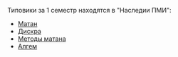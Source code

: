 Типовики за 1 семестр находятся в "Наследии ПМИ":
- [Матан](https://github.com/appliedMathematicsAndComputerScience/PMI_legacy/tree/master/1%20%D0%BA%D1%83%D1%80%D1%81/1-%D1%8B%D0%B9%20%D1%81%D0%B5%D0%BC%D0%B5%D1%81%D1%82%D1%80/%D0%9C%D0%B0%D1%82%D0%B5%D0%BC%D0%B0%D1%82%D0%B8%D1%87%D0%B5%D1%81%D0%BA%D0%B8%D0%B9%20%D0%90%D0%BD%D0%B0%D0%BB%D0%B8%D0%B7/%D0%A2%D0%B8%D0%BF%D0%BE%D0%B2%D0%BE%D0%B9%20%D1%80%D0%B0%D1%81%D1%87%D1%91%D1%82)
- [Дискра](https://github.com/appliedMathematicsAndComputerScience/PMI_legacy/tree/master/1%20%D0%BA%D1%83%D1%80%D1%81/1-%D1%8B%D0%B9%20%D1%81%D0%B5%D0%BC%D0%B5%D1%81%D1%82%D1%80/%D0%94%D0%B8%D1%81%D0%BA%D1%80%D0%B5%D1%82%D0%BD%D0%B0%D1%8F%20%D0%9C%D0%B0%D1%82%D0%B5%D0%BC%D0%B0%D1%82%D0%B8%D0%BA%D0%B0/%D0%A2%D0%B8%D0%BF%D0%BE%D0%B2%D0%BE%D0%B9%20%D1%80%D0%B0%D1%81%D1%87%D1%91%D1%82)
- [Методы матана](https://github.com/appliedMathematicsAndComputerScience/PMI_legacy/tree/master/1%20%D0%BA%D1%83%D1%80%D1%81/1-%D1%8B%D0%B9%20%D1%81%D0%B5%D0%BC%D0%B5%D1%81%D1%82%D1%80/%D0%9C%D0%B5%D1%82%D0%BE%D0%B4%D1%8B%20%D0%BC%D0%B0%D1%82%D0%B5%D0%BC%D0%B0%D1%82%D0%B8%D1%87%D0%B5%D1%81%D0%BA%D0%BE%D0%B3%D0%BE%20%D0%B0%D0%BD%D0%B0%D0%BB%D0%B8%D0%B7%D0%B0/%D0%A2%D0%B8%D0%BF%D0%BE%D0%B2%D0%BE%D0%B9%20%D1%80%D0%B0%D1%81%D1%87%D1%91%D1%82)
- [Алгем](https://github.com/appliedMathematicsAndComputerScience/PMI_legacy/tree/master/1%20%D0%BA%D1%83%D1%80%D1%81/1-%D1%8B%D0%B9%20%D1%81%D0%B5%D0%BC%D0%B5%D1%81%D1%82%D1%80/%D0%90%D0%BB%D0%B3%D0%B5%D0%B1%D1%80%D0%B0%20%D0%B8%20%D0%93%D0%B5%D0%BE%D0%BC%D0%B5%D1%82%D1%80%D0%B8%D1%8F(%D0%9B%D0%B8%D0%BD%D0%B5%D0%B9%D0%BD%D0%B0%D1%8F%20%D0%90%D0%BB%D0%B3%D0%B5%D0%B1%D1%80%D0%B0)/%D0%97%D0%B0%D0%B4%D0%B0%D0%BD%D0%B8%D1%8F%20%D1%82%D0%B8%D0%BF%D0%BE%D0%B2%D0%BE%D0%B3%D0%BE%20%D1%80%D0%B0%D1%81%D1%87%D0%B5%D1%82%D0%B0)